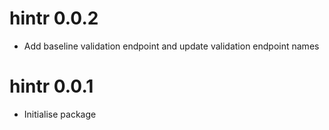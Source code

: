 # hintr 0.0.2

* Add baseline validation endpoint and update validation endpoint names

# hintr 0.0.1

* Initialise package
